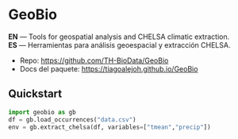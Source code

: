 # GeoBio

**EN** — Tools for geospatial analysis and CHELSA climatic extraction.  
**ES** — Herramientas para análisis geoespacial y extracción CHELSA.

- Repo: https://github.com/TH-BioData/GeoBio  
- Docs del paquete: https://tiagoalejoh.github.io/GeoBio

## Quickstart
```python
import geobio as gb
df = gb.load_occurrences("data.csv")
env = gb.extract_chelsa(df, variables=["tmean","precip"])
